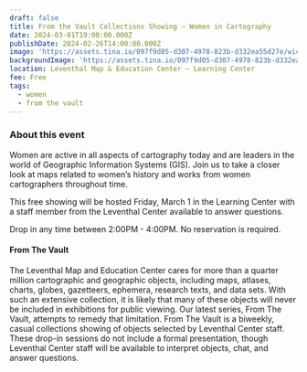 ```yaml
---
draft: false
title: From the Vault Collections Showing — Women in Cartography
date: 2024-03-01T19:00:00.000Z
publishDate: 2024-02-26T14:00:00.000Z
image: 'https://assets.tina.io/097f9d05-d307-4978-823b-d332ea55d27e/wic_24.jpg'
backgroundImage: 'https://assets.tina.io/097f9d05-d307-4978-823b-d332ea55d27e/wic_24.jpg'
location: Leventhal Map & Education Center – Learning Center
fee: Free
tags:
  - women
  - from the vault
---
```


### About this event

Women are active in all aspects of cartography today and are leaders in the world of Geographic Information Systems (GIS). Join us to take a closer look at maps related to women’s history and works from women cartographers throughout time.

This free showing will be hosted Friday, March 1 in the Learning Center with a staff member from the Leventhal Center available to answer questions.

Drop in any time between 2:00PM - 4:00PM. No reservation is required.

#### From The Vault

The Leventhal Map and Education Center cares for more than a quarter million cartographic and geographic objects, including maps, atlases, charts, globes, gazetteers, ephemera, research texts, and data sets. With such an extensive collection, it is likely that many of these objects will never be included in exhibitions for public viewing. Our latest series, From The Vault, attempts to remedy that limitation. From The Vault is a biweekly, casual collections showing of objects selected by Leventhal Center staff. These drop-in sessions do not include a formal presentation, though Leventhal Center staff will be available to interpret objects, chat, and answer questions.
